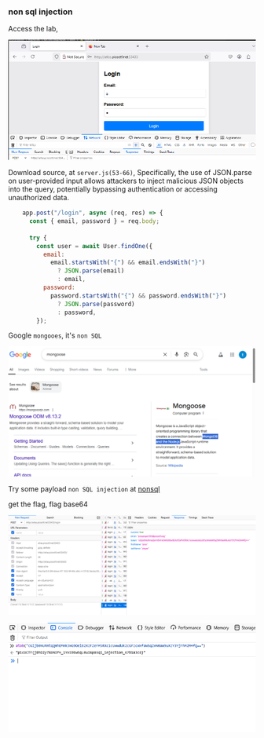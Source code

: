 ### non sql injection


Access the lab,

![alt text](image.png)

Download source, at `server.js(53-66)`, Specifically, the use of JSON.parse on user-provided input allows attackers to inject malicious JSON objects into the query, potentially bypassing authentication or accessing unauthorized data.

```js
    app.post("/login", async (req, res) => {
      const { email, password } = req.body;

      try {
        const user = await User.findOne({
          email:
            email.startsWith("{") && email.endsWith("}")
              ? JSON.parse(email)
              : email,
          password:
            password.startsWith("{") && password.endsWith("}")
              ? JSON.parse(password)
              : password,
        });
```

Google `mongooes`, it's `non SQL` 

![mongooes](image-1.png)

Try some payload `non SQL injection` at [nonsql](https://portswigger.net/web-security/nosql-injection)

get the flag, flag base64

![flag is token](image-2.png)

![alt text](image-3.png)